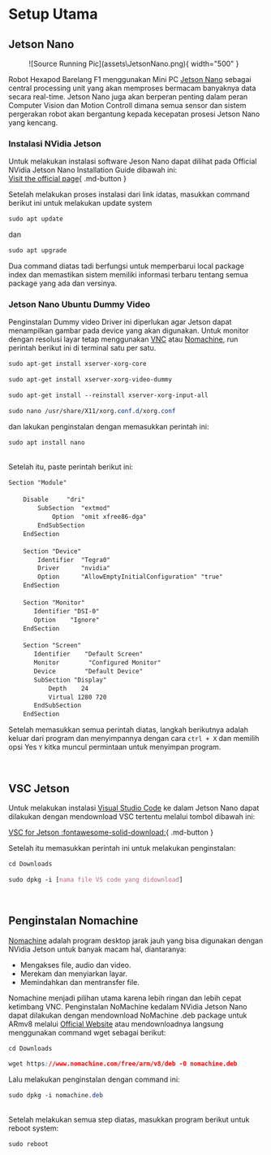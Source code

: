 # **Setup Utama**

## **Jetson Nano**

<figure markdown="span">
    ![Source Running Pic](assets\JetsonNano.png){ width="500" }
</figure>

Robot Hexapod Barelang F1 menggunakan Mini PC [Jetson Nano](https://developer.nvidia.com/embedded/learn/get-started-jetson-nano-devkit) sebagai central processing unit yang akan memproses bermacam banyaknya data secara real-time. Jetson Nano juga akan berperan penting dalam peran Computer Vision dan Motion Controll dimana semua sensor dan sistem pergerakan robot akan bergantung kepada kecepatan prosesi Jetson Nano yang kencang. <br>

### **Instalasi NVidia Jetson**
Untuk melakukan instalasi software Jeson Nano dapat dilihat pada Official NVidia Jetson Nano Installation Guide dibawah ini: <br>
[Visit the official page](https://developer.nvidia.com/embedded/learn/get-started-jetson-nano-devkit#write){ .md-button } <br>


Setelah melakukan proses instalasi dari link idatas, masukkan command berikut ini untuk melakukan update system
``` css
sudo apt update
```
dan 
``` css
sudo apt upgrade
```

Dua command diatas tadi berfungsi untuk memperbarui local package index dan memastikan sistem memiliki informasi terbaru tentang semua package yang ada dan versinya.


### **Jetson Nano Ubuntu Dummy Video**
Penginstalan Dummy video Driver ini diperlukan agar Jetson dapat menampilkan gambar pada device yang akan digunakan.
Untuk monitor dengan resolusi layar tetap menggunakan [VNC](https://www.realvnc.com/en/connect/download/viewer/) atau [Nomachine](https://kb.nomachine.com/AR02R01074), run perintah berikut ini di terminal satu per satu.
``` css
sudo apt-get install xserver-xorg-core
```
``` css
sudo apt-get install xserver-xorg-video-dummy
```
``` css
sudo apt-get install --reinstall xserver-xorg-input-all
```
``` css
sudo nano /usr/share/X11/xorg.conf.d/xorg.conf
``` 
dan lakukan penginstalan dengan memasukkan perintah ini:
``` css
sudo apt install nano
```

<br> Setelah itu, paste perintah berikut ini:

``` css
Section "Module"
        
    Disable     "dri"
        SubSection  "extmod"
            Option  "omit xfree86-dga"
        EndSubSection
    EndSection

    Section "Device"
        Identifier  "Tegra0"
        Driver      "nvidia"
        Option      "AllowEmptyInitialConfiguration" "true"
    EndSection

    Section "Monitor"
       Identifier "DSI-0"
       Option    "Ignore"
    EndSection

    Section "Screen"
       Identifier    "Default Screen"
       Monitor        "Configured Monitor"
       Device        "Default Device"
       SubSection "Display"
           Depth    24
           Virtual 1280 720
       EndSubSection
    EndSection
```
Setelah memasukkan semua perintah diatas, langkah berikutnya adalah keluar dari program dan menyimpannya dengan cara `ctrl + X` dan memilih opsi Yes `Y` kitka muncul permintaan untuk menyimpan program.

<br>

## **VSC Jetson**
Untuk melakukan instalasi [Visual Studio Code](https://code.visualstudio.com) ke dalam Jetson Nano dapat dilakukan dengan mendownload VSC tertentu melalui tombol dibawah ini: <br>

[VSC for Jetson :fontawesome-solid-download:](C:\Users\Vistus\dokumentasi1\docs\assets\tutorialpic\Dimas12.png){ .md-button } <br>

Setelah itu memasukkan perintah ini untuk melakukan penginstalan: <br>
``` css
cd Downloads 
```
``` css
sudo dpkg -i [nama file VS code yang didownload]
```

<br>

## **Penginstalan Nomachine**
[Nomachine](https://kb.nomachine.com/AR02R01074) adalah program desktop jarak jauh yang bisa digunakan dengan NVidia Jetson untuk banyak macam hal, diantaranya: <br>

- Mengakses file, audio dan video.
- Merekam dan menyiarkan layar.
- Memindahkan dan mentransfer file.

Nomachine menjadi pilihan utama karena lebih ringan dan lebih cepat ketimbang VNC. Penginstalan NoMachine kedalam NVidia Jetson Nano dapat dilakukan dengan mendownload NoMachine .deb package untuk ARmv8 melalui [Official Website]() atau mendownloadnya langsung menggunakan command wget sebagai berikut: <br>
``` css
cd Downloads 
```
``` css
wget https://www.nomachine.com/free/arm/v8/deb -O nomachine.deb
```
Lalu melakukan penginstalan dengan command ini:
``` css
sudo dpkg -i nomachine.deb
```


<br> Setelah melakukan semua step diatas, masukkan program berikut untuk reboot system:
``` css
sudo reboot
```
